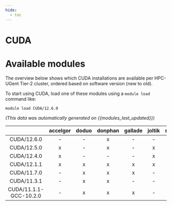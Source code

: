 ```yaml
---
hide:
  - toc
---
```


CUDA
====

# Available modules


The overview below shows which CUDA installations are available per HPC-UGent Tier-2 cluster, ordered based on software version (new to old).

To start using CUDA, load one of these modules using a `module load` command like:

```shell
module load CUDA/12.6.0
```

*(This data was automatically generated on {{modules_last_updated}})*  

| |accelgor|doduo|donphan|gallade|joltik|shinx|skitty|
| :---: | :---: | :---: | :---: | :---: | :---: | :---: | :---: |
|CUDA/12.6.0|-|-|x|-|-|-|-|
|CUDA/12.5.0|x|-|x|-|x|-|-|
|CUDA/12.4.0|x|-|-|-|x|-|-|
|CUDA/12.1.1|x|x|x|x|x|x|x|
|CUDA/11.7.0|-|x|x|x|-|-|-|
|CUDA/11.3.1|-|x|x|-|-|-|-|
|CUDA/11.1.1-GCC-10.2.0|-|x|x|x|-|-|-|
